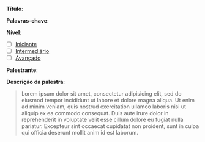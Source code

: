 **Título**: <!-- ex.: Criando aplicações com Vue.js -->

**Palavras-chave**: <!-- ex.: `vue`, `app`, `javascript` -->

**Nível**:
<!--
- [x] ex.: selecione um item abaixo com um x e selecione um label com mesmo nome à direita
-->
- [ ] [Iniciante](https://github.com/vuejsvix/talks/labels/Nível%20Iniciante)
- [ ] [Intermediário](https://github.com/vuejsvix/talks/labels/Nível%20Intermedi%C3%A1rio)
- [ ] [Avançado](https://github.com/vuejsvix/talks/labels/Nível%20Avan%C3%A7ado)

**Palestrante**: <!-- [ex.: João da Silva](https://github.com/{username}) -->

**Descrição da palestra**:
> Lorem ipsum dolor sit amet, consectetur adipisicing elit, sed do eiusmod
tempor incididunt ut labore et dolore magna aliqua. Ut enim ad minim veniam,
quis nostrud exercitation ullamco laboris nisi ut aliquip ex ea commodo
consequat. Duis aute irure dolor in reprehenderit in voluptate velit esse
cillum dolore eu fugiat nulla pariatur. Excepteur sint occaecat cupidatat non
proident, sunt in culpa qui officia deserunt mollit anim id est laborum.

<!-- **[Slides](https://github.com/vuejsvix/talks)** (opcional) -->

<!-- **[Vídeo](https://github.com/vuejsvix/talks)** (opcional) -->

<!-- **[GitHub](https://github.com/vuejsvix/talks)** (opcional) -->
